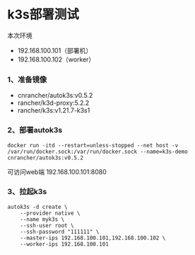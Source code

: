 # k3s部署测试

本次环境
- 192.168.100.101（部署机）
- 192.168.100.102（worker）

### 1、准备镜像
- cnrancher/autok3s:v0.5.2
- rancher/k3d-proxy:5.2.2
- rancher/k3s:v1.21.7-k3s1

### 2、部署autok3s
```
docker run -itd --restart=unless-stopped --net host -v /var/run/docker.sock:/var/run/docker.sock --name=k3s-demo cnrancher/autok3s:v0.5.2
```
可访问web端
192.168.100.101:8080

### 3、拉起k3s
```
autok3s -d create \
    --provider native \
    --name myk3s \
    --ssh-user root \
    --ssh-password "111111" \
    --master-ips 192.168.100.101,192.168.100.102 \
    --worker-ips 192.168.100.101
```
